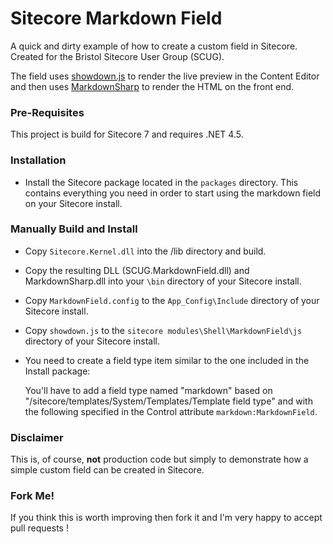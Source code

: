 # Sitecore Markdown Field

A quick and dirty example of how to create a custom field in Sitecore. 
Created for the Bristol Sitecore User Group (SCUG).

The field uses [showdown.js](http://softwaremaniacs.org/playground/showdown-highlight/) to render the live preview in the Content Editor and then uses [MarkdownSharp](http://code.google.com/p/markdownsharp/) to render the HTML on the front end.

### Pre-Requisites

This project is build for Sitecore 7 and requires .NET 4.5.

### Installation

* Install the Sitecore package located in the `packages` directory. This contains everything you need in order to start using the markdown field on your Sitecore install.

### Manually Build and Install
* Copy `Sitecore.Kernel.dll` into the /lib directory and build.
* Copy the resulting DLL (SCUG.MarkdownField.dll) and MarkdownSharp.dll into your `\bin` directory of your Sitecore install.
* Copy `MarkdownField.config` to the `App_Config\Include` directory of your Sitecore install.
* Copy `showdown.js` to the `sitecore modules\Shell\MarkdownField\js` directory of your Sitecore install.
* You need to create a field type item similar to the one included in the Install package:

  You'll have to add a field type named "markdown" based on "/sitecore/templates/System/Templates/Template field type" and with the following specified in the Control attribute ```markdown:MarkdownField```.

### Disclaimer
This is, of course, **not** production code but simply to demonstrate how a simple custom field can be created in Sitecore. 

### Fork Me!
If you think this is worth improving then fork it and I'm very happy to accept pull requests ! 